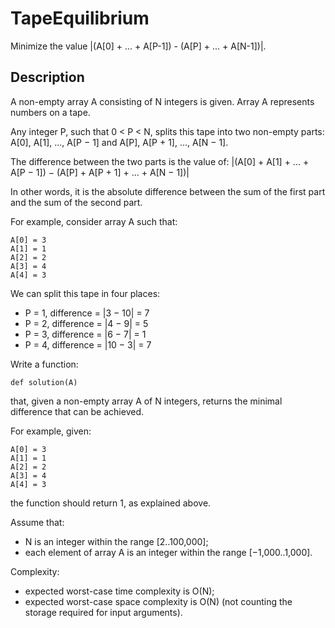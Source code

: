 # TapeEquilibrium

Minimize the value |(A[0] + ... + A[P-1]) - (A[P] + ... + A[N-1])|.



## Description

A non-empty array A consisting of N integers is given. Array A represents numbers on a tape.

Any integer P, such that 0 < P < N, splits this tape into two non-empty parts: A[0], A[1], ..., A[P − 1] and A[P], A[P + 1], ..., A[N − 1].

The difference between the two parts is the value of: |(A[0] + A[1] + ... + A[P − 1]) − (A[P] + A[P + 1] + ... + A[N − 1])|

In other words, it is the absolute difference between the sum of the first part and the sum of the second part.

For example, consider array A such that:

    A[0] = 3
    A[1] = 1
    A[2] = 2
    A[3] = 4
    A[4] = 3

We can split this tape in four places:

- P = 1, difference = |3 − 10| = 7 
- P = 2, difference = |4 − 9| = 5 
- P = 3, difference = |6 − 7| = 1 
- P = 4, difference = |10 − 3| = 7 

Write a function:

    def solution(A)

that, given a non-empty array A of N integers, returns the minimal difference that can be achieved.

For example, given:

    A[0] = 3
    A[1] = 1
    A[2] = 2
    A[3] = 4
    A[4] = 3

the function should return 1, as explained above.

Assume that:

- N is an integer within the range [2..100,000];
- each element of array A is an integer within the range [−1,000..1,000].

Complexity:

- expected worst-case time complexity is O(N);
- expected worst-case space complexity is O(N) (not counting the storage required for input arguments).
